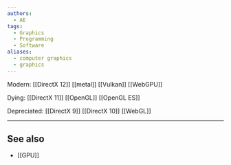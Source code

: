 ```yaml
---
authors:
  - AE
tags:
  - Graphics
  - Programming
  - Software
aliases:
  - computer graphics
  - graphics
---
```

Modern:
[[DirectX 12]]
[[metal]]
[[Vulkan]]
[[WebGPU]]

Dying:
[[DirectX 11]]
[[OpenGL]]
[[OpenGL ES]]

Depreciated:
[[DirectX 9]]
[[DirectX 10]]
[[WebGL]]

---
## See also
- [[GPU]]